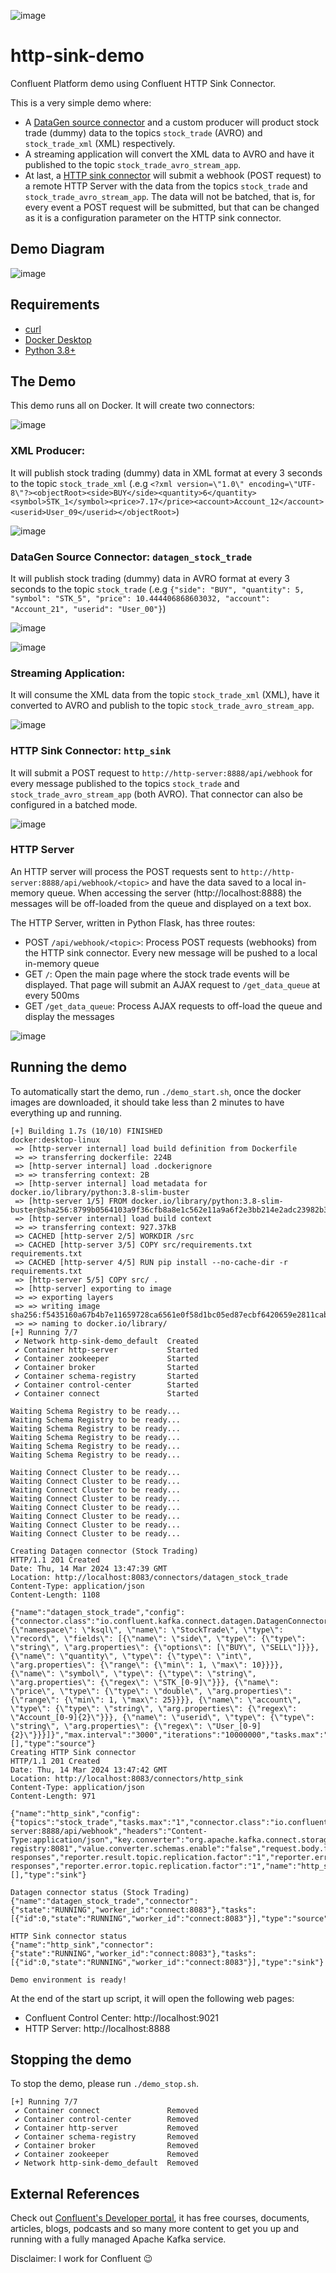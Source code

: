 ![image](src/static/images/logo.png)

# http-sink-demo
Confluent Platform demo using Confluent HTTP Sink Connector.

This is a very simple demo where:
 - A [DataGen source connector](https://docs.confluent.io/kafka-connectors/datagen/current/overview.html) and a custom producer will product stock trade (dummy) data to the topics `stock_trade` (AVRO) and `stock_trade_xml` (XML) respectively.
 - A streaming application will convert the XML data to AVRO and have it published to the topic `stock_trade_avro_stream_app`.
 - At last, a [HTTP sink connector](https://docs.confluent.io/kafka-connectors/http/current/overview.html) will submit a webhook (POST request) to a remote HTTP Server with the data from the topics `stock_trade` and `stock_trade_avro_stream_app`. The data will not be batched, that is, for every event a POST request will be submitted, but that can be changed as it is a configuration parameter on the HTTP sink connector.

## Demo Diagram
![image](docs/demo_diagram.png)

## Requirements
- [curl](https://curl.se/)
- [Docker Desktop](https://www.docker.com/products/docker-desktop/)
- [Python 3.8+](https://www.python.org/)

## The Demo
This demo runs all on Docker. It will create two connectors:

![image](docs/connectors.png)

### XML Producer:
It will publish stock trading (dummy) data in XML format at every 3 seconds to the topic `stock_trade_xml` (.e.g `<?xml version=\"1.0\" encoding=\"UTF-8\"?><objectRoot><side>BUY</side><quantity>6</quantity><symbol>STK_1</symbol><price>7.17</price><account>Account_12</account><userid>User_09</userid></objectRoot>`)

![image](docs/topic-stock_trade_xml.png)

### DataGen Source Connector: `datagen_stock_trade`
It will publish stock trading (dummy) data in AVRO format at every 3 seconds to the topic `stock_trade` (.e.g `{"side": "BUY", "quantity": 5, "symbol": "STK_5", "price": 10.444406868603032, "account": "Account_21", "userid": "User_00"}`)

![image](docs/datagen_config.png)

![image](docs/topic-stock_trade.png)

### Streaming Application:
It will consume the XML data from the topic `stock_trade_xml` (XML), have it converted to AVRO and publish to the topic `stock_trade_avro_stream_app`.

![image](docs/topic-stock_trade_avro_stream_app.png)

### HTTP Sink Connector: `http_sink`
It will submit a POST request to `http://http-server:8888/api/webhook` for every message published to the topics `stock_trade` and `stock_trade_avro_stream_app` (both AVRO). That connector can also be configured in a batched mode.

![image](docs/http_config.png)

### HTTP Server
An HTTP server will process the POST requests sent to `http://http-server:8888/api/webhook/<topic>` and have the data saved to a local in-memory queue. When accessing the server (http://localhost:8888) the messages will be off-loaded from the queue and displayed on a text box.

The HTTP Server, written in Python Flask, has three routes:
 - POST `/api/webhook/<topic>`: Process POST requests (webhooks) from the HTTP sink connector. Every new message will be pushed to a local in-memory queue
 - GET `/`: Open the main page where the stock trade events will be displayed. That page will submit an AJAX request to `/get_data_queue` at every 500ms
 - GET `/get_data_queue`: Process AJAX requests to off-load the queue and display the messages

![image](docs/http-server.png)

## Running the demo
To automatically start the demo, run `./demo_start.sh`, once the docker images are downloaded, it should take less than 2 minutes to have everything up and running.
```
[+] Building 1.7s (10/10) FINISHED                                                                                                                                                                                                                                                             docker:desktop-linux
 => [http-server internal] load build definition from Dockerfile
 => => transferring dockerfile: 224B
 => [http-server internal] load .dockerignore
 => => transferring context: 2B
 => [http-server internal] load metadata for docker.io/library/python:3.8-slim-buster
 => [http-server 1/5] FROM docker.io/library/python:3.8-slim-buster@sha256:8799b0564103a9f36cfb8a8e1c562e11a9a6f2e3bb214e2adc23982b36a04511
 => [http-server internal] load build context
 => => transferring context: 927.37kB
 => CACHED [http-server 2/5] WORKDIR /src
 => CACHED [http-server 3/5] COPY src/requirements.txt requirements.txt
 => CACHED [http-server 4/5] RUN pip install --no-cache-dir -r requirements.txt
 => [http-server 5/5] COPY src/ .
 => [http-server] exporting to image
 => => exporting layers
 => => writing image sha256:f5435160a67b4b7e11659728ca6561e0f58d1bc05ed87ecbf6420659e2811cab
 => => naming to docker.io/library/
[+] Running 7/7
 ✔ Network http-sink-demo_default  Created
 ✔ Container http-server           Started
 ✔ Container zookeeper             Started
 ✔ Container broker                Started
 ✔ Container schema-registry       Started
 ✔ Container control-center        Started
 ✔ Container connect               Started

Waiting Schema Registry to be ready...
Waiting Schema Registry to be ready...
Waiting Schema Registry to be ready...
Waiting Schema Registry to be ready...
Waiting Schema Registry to be ready...
Waiting Schema Registry to be ready...

Waiting Connect Cluster to be ready...
Waiting Connect Cluster to be ready...
Waiting Connect Cluster to be ready...
Waiting Connect Cluster to be ready...
Waiting Connect Cluster to be ready...
Waiting Connect Cluster to be ready...
Waiting Connect Cluster to be ready...
Waiting Connect Cluster to be ready...

Creating Datagen connector (Stock Trading)
HTTP/1.1 201 Created
Date: Thu, 14 Mar 2024 13:47:39 GMT
Location: http://localhost:8083/connectors/datagen_stock_trade
Content-Type: application/json
Content-Length: 1108

{"name":"datagen_stock_trade","config":{"connector.class":"io.confluent.kafka.connect.datagen.DatagenConnector","key.converter":"org.apache.kafka.connect.storage.StringConverter","kafka.topic":"stock_trade","schema.string":"{\"namespace\": \"ksql\", \"name\": \"StockTrade\", \"type\": \"record\", \"fields\": [{\"name\": \"side\", \"type\": {\"type\": \"string\", \"arg.properties\": {\"options\": [\"BUY\", \"SELL\"]}}}, {\"name\": \"quantity\", \"type\": {\"type\": \"int\", \"arg.properties\": {\"range\": {\"min\": 1, \"max\": 10}}}}, {\"name\": \"symbol\", \"type\": {\"type\": \"string\", \"arg.properties\": {\"regex\": \"STK_[0-9]\"}}}, {\"name\": \"price\", \"type\": {\"type\": \"double\", \"arg.properties\": {\"range\": {\"min\": 1, \"max\": 25}}}}, {\"name\": \"account\", \"type\": {\"type\": \"string\", \"arg.properties\": {\"regex\": \"Account_[0-9]{2}\"}}}, {\"name\": \"userid\", \"type\": {\"type\": \"string\", \"arg.properties\": {\"regex\": \"User_[0-9]{2}\"}}}]}","max.interval":"3000","iterations":"10000000","tasks.max":"1","name":"datagen_stock_trade"},"tasks":[],"type":"source"}
Creating HTTP Sink connector
HTTP/1.1 201 Created
Date: Thu, 14 Mar 2024 13:47:42 GMT
Location: http://localhost:8083/connectors/http_sink
Content-Type: application/json
Content-Length: 971

{"name":"http_sink","config":{"topics":"stock_trade","tasks.max":"1","connector.class":"io.confluent.connect.http.HttpSinkConnector","request.method":"post","auth.type":"NONE","http.api.url":"http://http-server:8888/api/webhook","headers":"Content-Type:application/json","key.converter":"org.apache.kafka.connect.storage.StringConverter","value.converter":"io.confluent.connect.avro.AvroConverter","value.converter.schema.registry.url":"http://schema-registry:8081","value.converter.schemas.enable":"false","request.body.format":"json","batch.max.size":"1","batch.prefix":"","batch.json.as.array":"true","confluent.topic.bootstrap.servers":"broker:9094","confluent.topic.replication.factor":"1","reporter.bootstrap.servers":"broker:9094","reporter.result.topic.name":"success-responses","reporter.result.topic.replication.factor":"1","reporter.error.topic.name":"error-responses","reporter.error.topic.replication.factor":"1","name":"http_sink"},"tasks":[],"type":"sink"}

Datagen connector status (Stock Trading)
{"name":"datagen_stock_trade","connector":{"state":"RUNNING","worker_id":"connect:8083"},"tasks":[{"id":0,"state":"RUNNING","worker_id":"connect:8083"}],"type":"source"}

HTTP Sink connector status
{"name":"http_sink","connector":{"state":"RUNNING","worker_id":"connect:8083"},"tasks":[{"id":0,"state":"RUNNING","worker_id":"connect:8083"}],"type":"sink"}

Demo environment is ready!
```

At the end of the start up script, it will open the following web pages:
 - Confluent Control Center: http://localhost:9021
 - HTTP Server: http://localhost:8888

## Stopping the demo
To stop the demo, please run `./demo_stop.sh`.

```
[+] Running 7/7
 ✔ Container connect               Removed
 ✔ Container control-center        Removed
 ✔ Container http-server           Removed
 ✔ Container schema-registry       Removed
 ✔ Container broker                Removed
 ✔ Container zookeeper             Removed
 ✔ Network http-sink-demo_default  Removed 
 ```

## External References
Check out [Confluent's Developer portal](https://developer.confluent.io), it has free courses, documents, articles, blogs, podcasts and so many more content to get you up and running with a fully managed Apache Kafka service.

Disclaimer: I work for Confluent :wink: